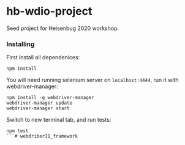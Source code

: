# hb-wdio-project

Seed project for Heisenbug 2020 workshop.


### Installing

First install all dependenices:
```
npm install
```

You will need running selenium server on `localhost:4444`, run it with webdriver-manager:
```
npm install -g webdriver-manager
webdriver-manager update
webdriver-manager start
```

Switch to new terminal tab, and run tests:
```
npm test
```#   w e b d r i b e r I O _ f r a m e w o r k  
 
